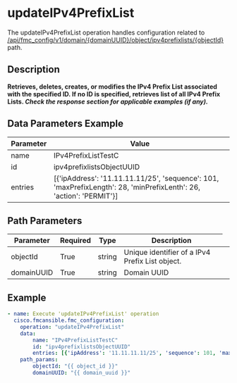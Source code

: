 # updateIPv4PrefixList

The updateIPv4PrefixList operation handles configuration related to [/api/fmc_config/v1/domain/{domainUUID}/object/ipv4prefixlists/{objectId}](/paths//api/fmc_config/v1/domain/{domain_uuid}/object/ipv4prefixlists/{object_id}.md) path.&nbsp;
## Description
**Retrieves, deletes, creates, or modifies the IPv4 Prefix List associated with the specified ID. If no ID is specified, retrieves list of all IPv4 Prefix Lists. _Check the response section for applicable examples (if any)._**

## Data Parameters Example
| Parameter | Value |
| --------- | -------- |
| name | IPv4PrefixListTestC |
| id | ipv4prefixlistsObjectUUID |
| entries | [{'ipAddress': '11.11.11.11/25', 'sequence': 101, 'maxPrefixLength': 28, 'minPrefixLenth': 26, 'action': 'PERMIT'}] |

## Path Parameters
| Parameter | Required | Type | Description |
| --------- | -------- | ---- | ----------- |
| objectId | True | string <td colspan=3> Unique identifier of a IPv4 Prefix List object. |
| domainUUID | True | string <td colspan=3> Domain UUID |

## Example
```yaml
- name: Execute 'updateIPv4PrefixList' operation
  cisco.fmcansible.fmc_configuration:
    operation: "updateIPv4PrefixList"
    data:
        name: "IPv4PrefixListTestC"
        id: "ipv4prefixlistsObjectUUID"
        entries: [{'ipAddress': '11.11.11.11/25', 'sequence': 101, 'maxPrefixLength': 28, 'minPrefixLenth': 26, 'action': 'PERMIT'}]
    path_params:
        objectId: "{{ object_id }}"
        domainUUID: "{{ domain_uuid }}"

```